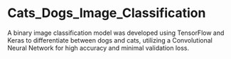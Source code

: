 # Cats_Dogs_Image_Classification
A binary image classification model was developed using TensorFlow and Keras to differentiate  between dogs and cats, utilizing a Convolutional Neural Network for high accuracy and minimal  validation loss.
